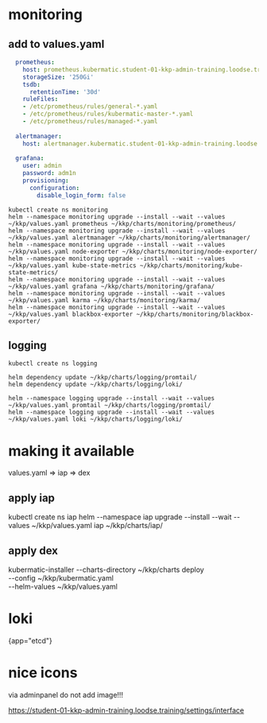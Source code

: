 

# monitoring

<!-- TODO student-01 -->

## add to values.yaml

```yaml
  prometheus:
    host: prometheus.kubermatic.student-01-kkp-admin-training.loodse.training
    storageSize: '250Gi'
    tsdb:
      retentionTime: '30d'
    ruleFiles:
    - /etc/prometheus/rules/general-*.yaml
    - /etc/prometheus/rules/kubermatic-master-*.yaml
    - /etc/prometheus/rules/managed-*.yaml
  
  alertmanager:
    host: alertmanager.kubermatic.student-01-kkp-admin-training.loodse.training
  
  grafana:
    user: admin
    password: adm1n
    provisioning:
      configuration:
        disable_login_form: false  
```


```
kubectl create ns monitoring
helm --namespace monitoring upgrade --install --wait --values ~/kkp/values.yaml prometheus ~/kkp/charts/monitoring/prometheus/
helm --namespace monitoring upgrade --install --wait --values ~/kkp/values.yaml alertmanager ~/kkp/charts/monitoring/alertmanager/
helm --namespace monitoring upgrade --install --wait --values ~/kkp/values.yaml node-exporter ~/kkp/charts/monitoring/node-exporter/
helm --namespace monitoring upgrade --install --wait --values ~/kkp/values.yaml kube-state-metrics ~/kkp/charts/monitoring/kube-state-metrics/
helm --namespace monitoring upgrade --install --wait --values ~/kkp/values.yaml grafana ~/kkp/charts/monitoring/grafana/
helm --namespace monitoring upgrade --install --wait --values ~/kkp/values.yaml karma ~/kkp/charts/monitoring/karma/
helm --namespace monitoring upgrade --install --wait --values ~/kkp/values.yaml blackbox-exporter ~/kkp/charts/monitoring/blackbox-exporter/
```

## logging

```
kubectl create ns logging

helm dependency update ~/kkp/charts/logging/promtail/
helm dependency update ~/kkp/charts/logging/loki/

helm --namespace logging upgrade --install --wait --values ~/kkp/values.yaml promtail ~/kkp/charts/logging/promtail/
helm --namespace logging upgrade --install --wait --values ~/kkp/values.yaml loki ~/kkp/charts/logging/loki/
```


<!-- TODO make DNS name and project name and email env vars and use them all the time -->

# making it available

values.yaml
=> iap
=> dex

## apply iap

kubectl create ns iap
helm --namespace iap upgrade --install --wait --values ~/kkp/values.yaml iap ~/kkp/charts/iap/

## apply dex

kubermatic-installer --charts-directory ~/kkp/charts deploy \
    --config ~/kkp/kubermatic.yaml \
    --helm-values ~/kkp/values.yaml



# loki

{app="etcd"}


# nice icons

via adminpanel 
do not add image!!!

https://student-01-kkp-admin-training.loodse.training/settings/interface


<!-- TODO also expose alertmanager and prometheus -->

<!-- TODO envsubst everywhere -->

<!-- # TODO remove copy kubeonfing towards .kube folder - it is done via envvar -->

<!-- TODO get rid of grafana password -->

